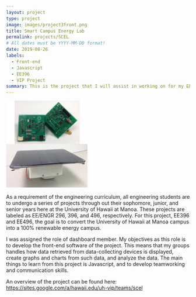 ```yaml
---
layout: project
type: project
image: images/project3front.png
title: Smart Campus Energy Lab
permalink: projects/SCEL
# All dates must be YYYY-MM-DD format!
date: 2019-08-26
labels:
  - Front-end
  - Javascript
  - EE396
  - VIP Project
summary: This is the project that I will assist in working on for my EE396 and EE496 projects. 
---
```


<img class="ui medium right floated rounded image" src="/images/project3pic.png"> 

As a requirement of the engineering curriculum, all engineering students are to undergo a series of projects through out their sophomore, junior, and senior years here at the University of Hawaii at Manoa. These projects are labeled as EE/ENGR 296, 396, and 496, respectively. For this project, EE396 and EE496, the goal is to convert the University of Hawaii at Manoa campus into a 100% renewable energy campus.

I was assigned the role of dashboard member. My objectives as this role is to develop the front-end software of the project. This means that my groups handles how data retrieved from data-collecting devices is displayed, create graphs and charts from such data, and analyze the data. The main things to learn from this project is Javascript, and to develop teamworking and communication skills.

An overview of the project can be found here: https://sites.google.com/a/hawaii.edu/uh-vip/teams/scel





